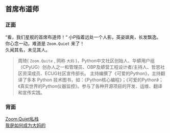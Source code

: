 ## 首席布道师

### 正面
“看，我们星舰的首席布道师！“ 小P指着远处一个人影，英姿飒爽，长发飘逸。  
你心念一动，难道是 `Zoom.Quiet` 来了！  
久闻其名，未见其人。  

> 周琦( `Zoom.Quite` , 网称 `大妈` )，Python中文社区创始人、华蟒用户组（CPyUG）创办人之一和管理员、OBP及蟒营工程设计者/主持人、哲思社区资深成员、ECUG社区宣传部长。
> 主持编撰了《可爱的Python》，主持翻译了多本 Python 技术图书，如：《Python核心编程》；《可爱的Python》；《真实世界的Python仪器监控》。参与了各种开源项目的开发、运维、翻译和宣传实践。

### 背面
[Zoom.Quiet私栈][1]  
[我是如何成为大妈的][2]

[1]:	http://zoomquiet.io/
[2]:	http://wiki.zoomquiet.io/IMHO/om-how2b-dama